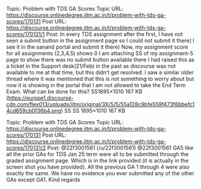 Topic: Problem with TDS GA Scores
Topic URL: https://discourse.onlinedegree.iitm.ac.in/t/problem-with-tds-ga-scores/170131
Post URL: https://discourse.onlinedegree.iitm.ac.in/t/problem-with-tds-ga-scores/170131/1
Post:  In every TDS assignment after the first, I have not seen a submit button in the assignment page so I could not submit it there( I see it in the sanand portal and submit it there) 
 Now, my assignment score for all assignments (2,3,4,5) shows 0 
 I am attaching SS of my assignment-5 page to show there was no submit button available there 
 I had raised this as a ticket in the Support desk(21/Feb) in the past as discourse was not available to me at that time, but this didn’t get resolved. I saw a similar older thread where it was mentioned that this is not something to worry about but now it is showing in the portal that I am not allowed to take the End Term Exam. What can be done for this? 
 SS1895×1010 167 KB (https://europe1.discourse-cdn.com/flex013/uploads/iitm/original/3X/5/5/55a128c9bfe559f473f6bbefc14cd659cb0f36b4.png) SS SS 1895×1010 167 KB 

Topic: Problem with TDS GA Scores
Topic URL: https://discourse.onlinedegree.iitm.ac.in/t/problem-with-tds-ga-scores/170131
Post URL: https://discourse.onlinedegree.iitm.ac.in/t/problem-with-tds-ga-scores/170131/2
Post:  @22f3001561 (/u/22f3001561) @22f3001561  GA5 like all the prior GAs for TDS Jan 25 term were all to be submitted through the graded assignment page. Which is in the link provided (it is actually in the screen shot you have provided). 
All the previous GA 1 through 4 were also exactly the same. 
 We have no evidence you ever submitted any of the other GAs except GA1. 
 Kind regards 
